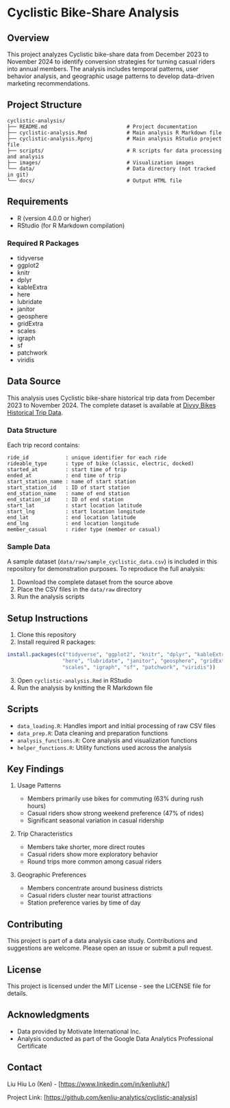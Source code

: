 # Cyclistic Bike-Share Analysis

## Overview
This project analyzes Cyclistic bike-share data from December 2023 to November 2024 to identify conversion strategies for turning casual riders into annual members. The analysis includes temporal patterns, user behavior analysis, and geographic usage patterns to develop data-driven marketing recommendations.

## Project Structure
```
cyclistic-analysis/
├── README.md                          # Project documentation
├── cyclistic-analysis.Rmd             # Main analysis R Markdown file
├── cyclistic-analysis.Rproj           # Main analysis RStudio project file
├── scripts/                           # R scripts for data processing and analysis
├── images/                            # Visualization images
└── data/                              # Data directory (not tracked in git)
└── docs/                              # Output HTML file
```

## Requirements
- R (version 4.0.0 or higher)
- RStudio (for R Markdown compilation)

### Required R Packages
- tidyverse
- ggplot2
- knitr
- dplyr
- kableExtra
- here
- lubridate
- janitor
- geosphere
- gridExtra
- scales
- igraph
- sf
- patchwork
- viridis

## Data Source
This analysis uses Cyclistic bike-share historical trip data from December 2023 to November 2024. The complete dataset is available at [Divvy Bikes Historical Trip Data](https://divvy-tripdata.s3.amazonaws.com/index.html).

### Data Structure
Each trip record contains:
  ```
ride_id            : unique identifier for each ride
rideable_type      : type of bike (classic, electric, docked)
started_at         : start time of trip
ended_at           : end time of trip
start_station_name : name of start station
start_station_id   : ID of start station
end_station_name   : name of end station
end_station_id     : ID of end station
start_lat          : start location latitude
start_lng          : start location longitude
end_lat            : end location latitude
end_lng            : end location longitude
member_casual      : rider type (member or casual)
```

### Sample Data
A sample dataset (`data/raw/sample_cyclistic_data.csv`) is included in this repository for demonstration purposes. To reproduce the full analysis:
  1. Download the complete dataset from the source above
2. Place the CSV files in the `data/raw` directory
3. Run the analysis scripts

## Setup Instructions
1. Clone this repository
2. Install required R packages:
```R
install.packages(c("tidyverse", "ggplot2", "knitr", "dplyr", "kableExtra", 
                  "here", "lubridate", "janitor", "geosphere", "gridExtra",
                  "scales", "igraph", "sf", "patchwork", "viridis"))
```
3. Open `cyclistic-analysis.Rmd` in RStudio
4. Run the analysis by knitting the R Markdown file

## Scripts
- `data_loading.R`: Handles import and initial processing of raw CSV files
- `data_prep.R`: Data cleaning and preparation functions
- `analysis_functions.R`: Core analysis and visualization functions
- `helper_functions.R`: Utility functions used across the analysis

## Key Findings
1. Usage Patterns
   - Members primarily use bikes for commuting (63% during rush hours)
   - Casual riders show strong weekend preference (47% of rides)
   - Significant seasonal variation in casual ridership

2. Trip Characteristics
   - Members take shorter, more direct routes
   - Casual riders show more exploratory behavior
   - Round trips more common among casual riders

3. Geographic Preferences
   - Members concentrate around business districts
   - Casual riders cluster near tourist attractions
   - Station preference varies by time of day

## Contributing
This project is part of a data analysis case study. Contributions and suggestions are welcome. Please open an issue or submit a pull request.

## License
This project is licensed under the MIT License - see the LICENSE file for details.

## Acknowledgments
- Data provided by Motivate International Inc.
- Analysis conducted as part of the Google Data Analytics Professional Certificate

## Contact
Liu Hiu Lo (Ken) - [https://www.linkedin.com/in/kenliuhk/]

Project Link: [https://github.com/kenliu-analytics/cyclistic-analysis]